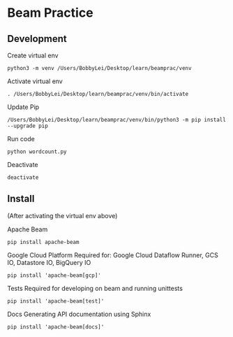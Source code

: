 # Beam Practice

## Development
Create virtual env
```
python3 -m venv /Users/BobbyLei/Desktop/learn/beamprac/venv
```

Activate virtual env
```
. /Users/BobbyLei/Desktop/learn/beamprac/venv/bin/activate
```

Update Pip
```
/Users/BobbyLei/Desktop/learn/beamprac/venv/bin/python3 -m pip install --upgrade pip
```

Run code
```
python wordcount.py
```

Deactivate
```
deactivate
```

## Install
(After activating the virtual env above)

Apache Beam
```
pip install apache-beam
```

Google Cloud Platform
Required for: Google Cloud Dataflow Runner, GCS IO, Datastore IO, BigQuery IO
```
pip install 'apache-beam[gcp]'
```

Tests
Required for developing on beam and running unittests
```
pip install 'apache-beam[test]'
```

Docs
Generating API documentation using Sphinx
```
pip install 'apache-beam[docs]'
```
